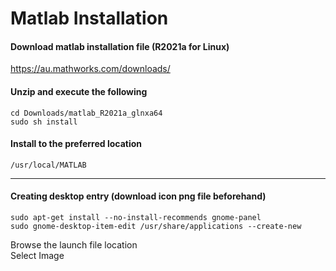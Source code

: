 # Matlab Installation
#### Download matlab installation file (R2021a for Linux)
https://au.mathworks.com/downloads/
#### Unzip and execute the following
```
cd Downloads/matlab_R2021a_glnxa64
sudo sh install
```
#### Install to the preferred location
```
/usr/local/MATLAB
```
***
#### Creating desktop entry (download icon png file beforehand)
```
sudo apt-get install --no-install-recommends gnome-panel
sudo gnome-desktop-item-edit /usr/share/applications --create-new
```
Browse the launch file location  
Select Image
